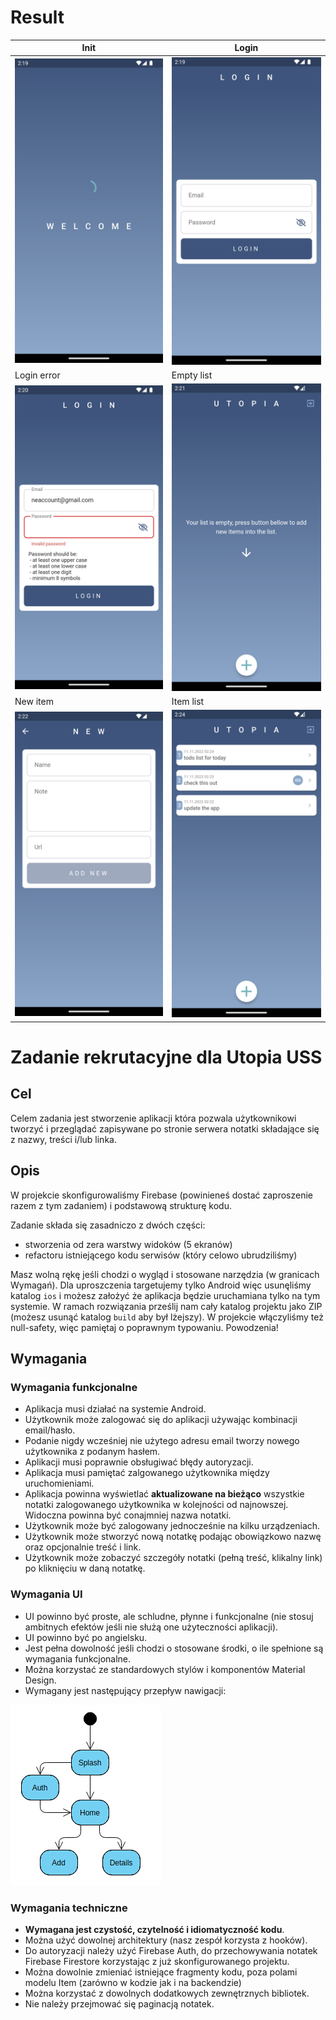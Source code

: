 # Result

 | Init| Login |
 |-----------|-----------|
 |<img src="screenshots/1.png" width="400" >|<img src="screenshots/2.png" width="400"> |
 | Login error| Empty list |
 |<img src="screenshots/3.png" width="400" >|<img src="screenshots/4.png" width="400"> |
 | New item| Item list |
 |<img src="screenshots/5.png" width="400" >|<img src="screenshots/6.png" width="400"> |
 

# Zadanie rekrutacyjne dla Utopia USS

## Cel

Celem zadania jest stworzenie aplikacji która pozwala użytkownikowi tworzyć i przeglądać zapisywane po stronie serwera
notatki składające się z nazwy, treści i/lub linka.

## Opis

W projekcie skonfigurowaliśmy Firebase (powinieneś dostać zaproszenie razem z tym zadaniem) i podstawową strukturę kodu.

Zadanie składa się zasadniczo z dwóch części: 
- stworzenia od zera warstwy widoków (5 ekranów)
- refactoru istniejącego kodu serwisów (który celowo ubrudziliśmy)
 
Masz wolną rękę jeśli chodzi o wygląd i stosowane narzędzia (w granicach Wymagań). Dla uproszczenia targetujemy tylko Android więc usunęliśmy katalog `ios` i możesz założyć że aplikacja będzie uruchamiana tylko na tym systemie. W ramach rozwiązania prześlij nam cały katalog projektu jako ZIP (możesz usunąć katalog `build` aby był lżejszy). W projekcie włączyliśmy też null-safety, więc pamiętaj o poprawnym typowaniu. Powodzenia!

## Wymagania

### Wymagania funkcjonalne

- Aplikacja musi działać na systemie Android.
- Użytkownik może zalogować się do aplikacji używając kombinacji email/hasło.
- Podanie nigdy wcześniej nie użytego adresu email tworzy nowego użytkownika z podanym hasłem.
- Aplikacji musi poprawnie obsługiwać błędy autoryzacji.
- Aplikacja musi pamiętać zalgowanego użytkownika między uruchomieniami.
- Aplikacja powinna wyświetlać **aktualizowane na bieżąco** wszystkie notatki zalogowanego użytkownika w kolejności od
  najnowszej. Widoczna powinna być conajmniej nazwa notatki.
- Użytkownik może być zalogowany jednocześnie na kilku urządzeniach.
- Użytkownik może stworzyć nową notatkę podając obowiązkowo nazwę oraz opcjonalnie treść i link.
- Użytkownik może zobaczyć szczegóły notatki (pełną treść, klikalny link) po kliknięciu w daną notatkę.

### Wymagania UI

- UI powinno być proste, ale schludne, płynne i funkcjonalne (nie stosuj ambitnych efektów jeśli nie służą one użyteczności aplikacji).
- UI powinno być po angielsku.
- Jest pełna dowolność jeśli chodzi o stosowane środki, o ile spełnione są wymagania funkcjonalne.
- Można korzystać ze standardowych stylów i komponentów Material Design.
- Wymagany jest następujący przepływ nawigacji:

![](readme_navigation.png)

### Wymagania techniczne

- **Wymagana jest czystość, czytelność i idiomatyczność kodu**.
- Można użyć dowolnej architektury (nasz zespół korzysta z hooków).
- Do autoryzacji należy użyć Firebase Auth, do przechowywania notatek Firebase Firestore korzystając z już
  skonfigurowanego projektu.
- Można dowolnie zmieniać istniejące fragmenty kodu, poza polami modelu Item (zarówno w kodzie jak i na backendzie)
- Można korzystać z dowolnych dodatkowych zewnętrznych bibliotek.
- Nie należy przejmować się paginacją notatek.
